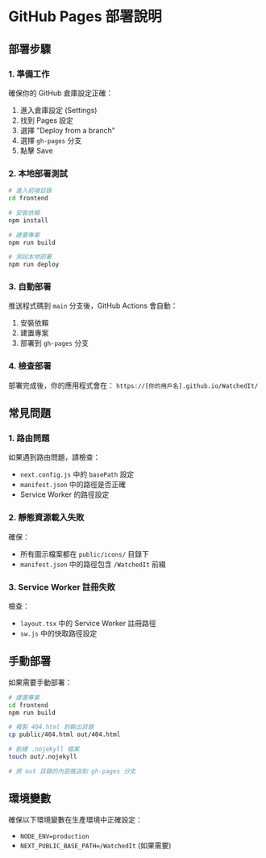 # GitHub Pages 部署說明

## 部署步驟

### 1. 準備工作

確保你的 GitHub 倉庫設定正確：

1. 進入倉庫設定 (Settings)
2. 找到 Pages 設定
3. 選擇 "Deploy from a branch"
4. 選擇 `gh-pages` 分支
5. 點擊 Save

### 2. 本地部署測試

```bash
# 進入前端目錄
cd frontend

# 安裝依賴
npm install

# 建置專案
npm run build

# 測試本地部署
npm run deploy
```

### 3. 自動部署

推送程式碼到 `main` 分支後，GitHub Actions 會自動：

1. 安裝依賴
2. 建置專案
3. 部署到 `gh-pages` 分支

### 4. 檢查部署

部署完成後，你的應用程式會在：
`https://[你的用戶名].github.io/WatchedIt/`

## 常見問題

### 1. 路由問題

如果遇到路由問題，請檢查：
- `next.config.js` 中的 `basePath` 設定
- `manifest.json` 中的路徑是否正確
- Service Worker 的路徑設定

### 2. 靜態資源載入失敗

確保：
- 所有圖示檔案都在 `public/icons/` 目錄下
- `manifest.json` 中的路徑包含 `/WatchedIt` 前綴

### 3. Service Worker 註冊失敗

檢查：
- `layout.tsx` 中的 Service Worker 註冊路徑
- `sw.js` 中的快取路徑設定

## 手動部署

如果需要手動部署：

```bash
# 建置專案
cd frontend
npm run build

# 複製 404.html 到輸出目錄
cp public/404.html out/404.html

# 創建 .nojekyll 檔案
touch out/.nojekyll

# 將 out 目錄的內容推送到 gh-pages 分支
```

## 環境變數

確保以下環境變數在生產環境中正確設定：

- `NODE_ENV=production`
- `NEXT_PUBLIC_BASE_PATH=/WatchedIt` (如果需要) 